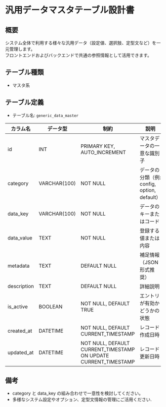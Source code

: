 # 汎用データマスタテーブル設計書

## 概要
システム全体で利用する様々な汎用データ（設定値、選択肢、定型文など）を一元管理します。  
フロントエンドおよびバックエンドで共通の参照情報として活用できます。

## テーブル種類
- マスタ系

## テーブル定義
- テーブル名: `generic_data_master`

| カラム名    | データ型      | 制約                                             | 説明                                      |
|-------------|---------------|--------------------------------------------------|-------------------------------------------|
| id          | INT           | PRIMARY KEY, AUTO_INCREMENT                      | マスタデータの一意な識別子                    |
| category    | VARCHAR(100)  | NOT NULL                                         | データの分類（例: config, option, default）  |
| data_key    | VARCHAR(100)  | NOT NULL                                         | データのキーまたはコード                    |
| data_value  | TEXT          | NOT NULL                                         | 登録する値または内容                        |
| metadata    | TEXT          | DEFAULT NULL                                     | 補足情報（JSON形式推奨）                     |
| description | TEXT          | DEFAULT NULL                                     | 詳細説明                                  |
| is_active   | BOOLEAN       | NOT NULL, DEFAULT TRUE                           | エントリが有効かどうかの状態              |
| created_at  | DATETIME      | NOT NULL, DEFAULT CURRENT_TIMESTAMP              | レコード作成日時                           |
| updated_at  | DATETIME      | NOT NULL, DEFAULT CURRENT_TIMESTAMP ON UPDATE CURRENT_TIMESTAMP | レコード更新日時            |

## 備考
- category と data_key の組み合わせで一意性を検討してください。
- 多様なシステム設定やオプション、定型文情報の管理にご活用ください.
